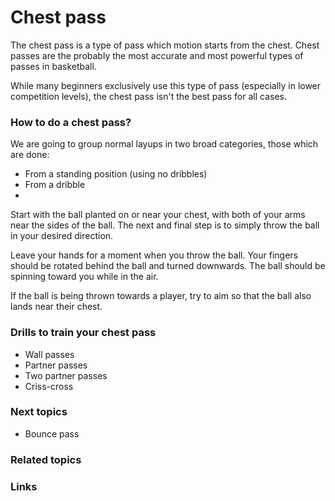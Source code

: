 # Chest pass
The chest pass is a type of pass which motion starts from the chest. Chest passes are the probably the most accurate and most powerful types of passes in basketball. 

While many beginners exclusively use this type of pass (especially in lower competition levels), the chest pass isn't the best pass for all cases.

### How to do a chest pass?
We are going to group normal layups in two broad categories, those which are done:

 - From a standing position (using no dribbles)
 - From a dribble
 - 
Start with the ball planted on or near your chest, with both of your arms near the sides of the ball. The next and final step is to simply throw the ball in your desired direction. 

Leave your hands for a moment when you throw the ball. Your fingers should be rotated behind the ball and turned downwards. The ball should be spinning toward you while in the air.

If the ball is being thrown towards a player, try to aim so that the ball also lands near their chest.


### Drills to train your chest pass
- Wall passes
- Partner passes
- Two partner passes
- Criss-cross

### Next topics
- Bounce pass
### Related topics

### Links
<!--stackedit_data:
eyJoaXN0b3J5IjpbLTM2NDgxMTcyMl19
-->